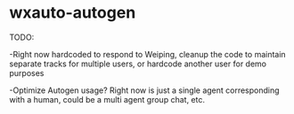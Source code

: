 # wxauto-autogen
TODO:

-Right now hardcoded to respond to Weiping, cleanup the code to maintain separate tracks for multiple users, or hardcode another user for demo purposes

-Optimize Autogen usage? Right now is just a single agent corresponding with a human, could be a multi agent group chat, etc.
